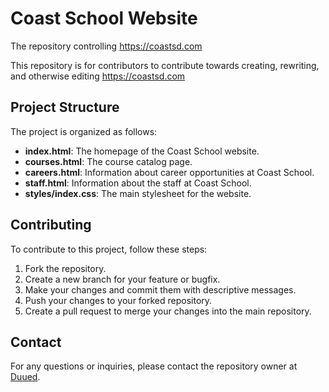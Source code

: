 # Coast School Website

The repository controlling https://coastsd.com

This repository is for contributors to contribute towards creating, rewriting, and otherwise editing https://coastsd.com

## Project Structure

The project is organized as follows:

- **index.html**: The homepage of the Coast School website.
- **courses.html**: The course catalog page.
- **careers.html**: Information about career opportunities at Coast School.
- **staff.html**: Information about the staff at Coast School.
- **styles/index.css**: The main stylesheet for the website.

## Contributing

To contribute to this project, follow these steps:

1. Fork the repository.
2. Create a new branch for your feature or bugfix.
3. Make your changes and commit them with descriptive messages.
4. Push your changes to your forked repository.
5. Create a pull request to merge your changes into the main repository.

## Contact

For any questions or inquiries, please contact the repository owner at [Duued](https://github.com/Duued).
